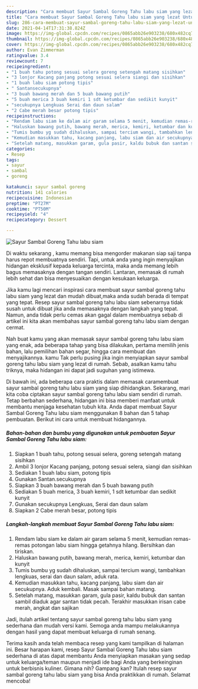 ```yaml
---
description: "Cara membuat Sayur Sambal Goreng Tahu labu siam yang lezat Untuk Jualan"
title: "Cara membuat Sayur Sambal Goreng Tahu labu siam yang lezat Untuk Jualan"
slug: 286-cara-membuat-sayur-sambal-goreng-tahu-labu-siam-yang-lezat-untuk-jualan
date: 2021-04-14T17:31:38.824Z
image: https://img-global.cpcdn.com/recipes/0865abb26e903238/680x482cq70/sayur-sambal-goreng-tahu-labu-siam-foto-resep-utama.jpg
thumbnail: https://img-global.cpcdn.com/recipes/0865abb26e903238/680x482cq70/sayur-sambal-goreng-tahu-labu-siam-foto-resep-utama.jpg
cover: https://img-global.cpcdn.com/recipes/0865abb26e903238/680x482cq70/sayur-sambal-goreng-tahu-labu-siam-foto-resep-utama.jpg
author: Evan Zimmerman
ratingvalue: 3.4
reviewcount: 7
recipeingredient:
- "1 buah tahu potong sesuai selera goreng setengah matang sisihkan"
- "3 lonjor Kacang panjang potong sesuai selera siangi dan sisihkan"
- "1 buah labu siam potong tipis"
- " Santansecukupnya"
- "3 buah bawang merah dan 5 buah bawang putih"
- "5 buah merica 3 buah kemiri 1 sdt ketumbar dan sedikit kunyit"
- "secukupnya Lengkuas Serai dan daun salam"
- "2 Cabe merah besar potong tipis"
recipeinstructions:
- "Rendam labu siam ke dalam air garam selama 5 menit, kemudian remas-remas potongan labu siam hingga getahnya hilang. Bersihkan dan tiriskan."
- "Haluskan bawang putih, bawang merah, merica, kemiri, ketumbar dan kunyit"
- "Tumis bumbu yg sudah dihaluskan, sampai tercium wangi, tambahkan lengkuas, serai dan daun salam, aduk rata."
- "Kemudian masukkan tahu, kacang panjang, labu siam dan air secukupnya. Aduk kembali. Masak sampai bahan matang."
- "Setelah matang, masukkan garam, gula pasir, kaldu bubuk dan santan sambil diaduk agar santan tidak pecah. Terakhir masukkan irisan cabe merah, angkat dan sajikan"
categories:
- Resep
tags:
- sayur
- sambal
- goreng

katakunci: sayur sambal goreng 
nutrition: 141 calories
recipecuisine: Indonesian
preptime: "PT27M"
cooktime: "PT50M"
recipeyield: "4"
recipecategory: Dessert

---
```



![Sayur Sambal Goreng Tahu labu siam](https://img-global.cpcdn.com/recipes/0865abb26e903238/680x482cq70/sayur-sambal-goreng-tahu-labu-siam-foto-resep-utama.jpg)

Di waktu  sekarang , kamu memang bisa mengorder makanan siap saji tanpa harus repot membuatnya sendiri. Tapi, untuk anda yang ingin menyajikan hidangan eksklusif kepada keluarga tercinta, maka anda memang lebih bagus memasaknya dengan tangan sendiri. Lantaran, memasak di rumah lebih sehat dan bisa menyesuaikan dengan kesukaan keluarga.

Jika kamu lagi mencari inspirasi cara membuat sayur sambal goreng tahu labu siam yang lezat dan mudah dibuat,maka anda sudah berada di tempat yang tepat. Resep sayur sambal goreng tahu labu siam  sebenarnya tidak susah untuk dibuat jika anda memasaknya dengan langkah yang tepat. Namun, anda tidak perlu cemas akan gagal dalam membuatnya 
sebab di artikel ini kita akan membahas sayur sambal goreng tahu labu siam dengan cermat.  



Nah buat kamu yang akan memasak sayur sambal goreng tahu labu siam yang enak, ada beberapa tahap yang bisa dilakukan, pertama memilih jenis bahan, lalu pemilihan bahan segar, hingga cara membuat dan menyajikannya. kamu Tak perlu pusing jika ingin menyiapkan sayur sambal goreng tahu labu siam yang lezat di rumah. Sebab, asalkan kamu  tahu triknya, maka hidangan ini dapat jadi suguhan yang istimewa.

Di bawah ini, ada beberapa cara praktis  dalam memasak caramembuat sayur sambal goreng tahu labu siam yang siap dihidangkan. Sekarang, mari kita coba ciptakan sayur sambal goreng tahu labu siam sendiri di rumah. Tetap berbahan sederhana, hidangan ini bisa memberi manfaat untuk membantu menjaga kesehatan tubuh kita. Anda dapat membuat Sayur Sambal Goreng Tahu labu siam menggunakan 8 bahan dan 5 tahap pembuatan. Berikut ini cara untuk membuat hidangannya.

<!--inarticleads1-->

##### Bahan-bahan dan bumbu yang digunakan untuk pembuatan Sayur Sambal Goreng Tahu labu siam:

1. Siapkan 1 buah tahu, potong sesuai selera, goreng setengah matang sisihkan
1. Ambil 3 lonjor Kacang panjang, potong sesuai selera, siangi dan sisihkan
1. Sediakan 1 buah labu siam, potong tipis
1. Gunakan  Santan.secukupnya
1. Siapkan 3 buah bawang merah dan 5 buah bawang putih
1. Sediakan 5 buah merica, 3 buah kemiri, 1 sdt ketumbar dan sedikit kunyit
1. Gunakan secukupnya Lengkuas, Serai dan daun salam
1. Siapkan 2 Cabe merah besar, potong tipis




<!--inarticleads2-->

##### Langkah-langkah membuat Sayur Sambal Goreng Tahu labu siam:

1. Rendam labu siam ke dalam air garam selama 5 menit, kemudian remas-remas potongan labu siam hingga getahnya hilang. Bersihkan dan tiriskan.
1. Haluskan bawang putih, bawang merah, merica, kemiri, ketumbar dan kunyit
1. Tumis bumbu yg sudah dihaluskan, sampai tercium wangi, tambahkan lengkuas, serai dan daun salam, aduk rata.
1. Kemudian masukkan tahu, kacang panjang, labu siam dan air secukupnya. Aduk kembali. Masak sampai bahan matang.
1. Setelah matang, masukkan garam, gula pasir, kaldu bubuk dan santan sambil diaduk agar santan tidak pecah. Terakhir masukkan irisan cabe merah, angkat dan sajikan




Jadi, itulah artikel tentang  sayur sambal goreng tahu labu siam  yang sederhana dan mudah versi kami. Semoga anda mampu melakukannya dengan hasil yang dapat membuat keluarga di rumah senang. 

Terima kasih anda telah membaca resep yang kami tampilkan di halaman ini. Besar harapan kami, resep  Sayur Sambal Goreng Tahu labu siam sederhana di atas dapat membantu Anda menyiapkan masakan yang sedap untuk keluarga/teman maupun menjadi ide bagi Anda yang berkeinginan untuk berbisnis kuliner. Gimana nih? Gampang kan? Itulah resep sayur sambal goreng tahu labu siam yang bisa Anda praktikkan di rumah. Selamat mencoba!

